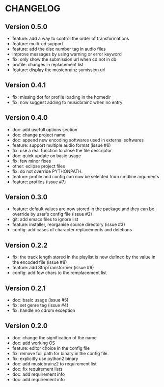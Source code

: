 CHANGELOG
=========

Version 0.5.0
-------------

 * feature: add a way to control the order of transformations
 * feature: multi-cd support
 * feature: add the disc number tag in audio files
 * improve messages by using warning or error keyword
 * fix: only show the submission url when cd not in db
 * profile: changes in replacement list
 * feature: display the musicbrainz sumission url

Version 0.4.1
-------------

 * fix: missing dot for profile loading in the homedir
 * fix: now suggest adding to musicbrainz when no entry

Version 0.4.0
-------------

 * doc: add usefull options section
 * doc: change project name
 * doc: append new encoding softwares used in external softwares
 * feature: support multiple audio format (issue #6)
 * fix: use a real function to close the file descriptor
 * doc: quick update on basic usage
 * fix: few minor fixes
 * other: eclipse project files
 * fix: do not override PYTHONPATH.
 * feature: profile and config can now be selected from cmdline arguments
 * feature: profiles (issue #7)

Version 0.3.0
-------------

 * feature: default values are now stored in the package and they can be override by user's config file (issue #2)
 * git: add emacs files to ignore list
 * feature: installer, reorganise source directory (issue #3)
 * config: add cases of character replacements and deletions

Version 0.2.2
-------------

 * fix: the track length stored in the playlist is now defined by the value in the encoded file (issue #8)
 * feature: add StripTransformer (issue #9)
 * config: add few chars to the remplacement list

Version 0.2.1
-------------

 * doc: basic usage (issue #5)
 * fix: set genre tag (issue #4)
 * fix: handle no cdrom exception

Version 0.2.0
-------------
 
 * doc: change the signification of the name
 * doc: add working OS
 * feature: editor choice in the config file
 * fix: remove full path for binary in the config file.
 * fix: explicitly use python2 binary
 * doc: add musicbrainz2 to requirement list
 * doc: fix requirement lists
 * doc: add requirement info
 * doc: add requirement info

